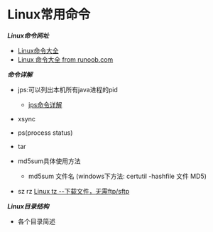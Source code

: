 # Linux常用命令


***Linux命令网址***

- [Linux命令大全](http://man.linuxde.net/)
- [Linux 命令大全 from runoob.com](http://www.runoob.com/linux/linux-command-manual.html)

***命令详解***

- jps:可以列出本机所有java进程的pid 
   - [jps命令详解](https://blog.csdn.net/gtuu0123/article/details/6025520)


- xsync
- ps(process status)
- tar
- md5sum具体使用方法
  - md5sum 文件名      (windows下方法: certutil -hashfile 文件 MD5)


- sz rz [Linux tz --下载文件，无需ftp/sftp](https://blog.csdn.net/mosesmo1989/article/details/51094778)




***Linux目录结构***

- 各个目录简述
